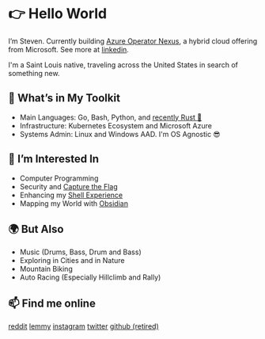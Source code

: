 # 👉 Hello World
I’m Steven. Currently building [Azure Operator Nexus](https://azure.microsoft.com/en-us/products/operator-nexus/), a hybrid cloud offering from Microsoft. See more at [linkedin](https://www.linkedin.com/in/stevthedev/).

I'm a Saint Louis native, traveling across the United States in search of something new.

## 🔧 What’s in My Toolkit
- Main Languages: Go, Bash, Python, and [recently Rust 🦀](https://github.com/sf1tzp/advent-of-code-2022)
- Infrastructure: Kubernetes Ecosystem and Microsoft Azure
- Systems Admin: Linux and Windows AAD. I'm OS Agnostic 😎

## 👀 I’m Interested In
- Computer Programming
- Security and [Capture the Flag](https://hackthebox/com)
- Enhancing my [Shell Experience](https://github.com/sf1tzp/.files)
- Mapping my World with [Obsidian](https://obsidian.md)

## 🌍 But Also
- Music (Drums, Bass, Drum and Bass)
- Exploring in Cities and in Nature
- Mountain Biking
- Auto Racing (Especially Hillclimb and Rally)

## 📫 Find me online
[reddit](https://www.reddit.com/user/___-____--_____-____) [lemmy](https://programming.dev/u/sf1tzp) [instagram](https://www.instagram.com/sf1tzp/) [twitter](https://twitter.com/StevTheDev) [github (retired)](https://github.com/stevthedev)

<!---
sf1tzp/sf1tzp is a ✨ special ✨ repository because its `README.md` (this file) appears on your GitHub profile.
You can click the Preview link to take a look at your changes.
--->
